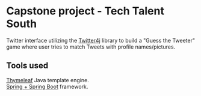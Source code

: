 # Capstone project - Tech Talent South
Twitter interface utilizing the [Twitter4j](http://twitter4j.org/en/index.html) library to build a  "Guess the Tweeter" game where user tries to match Tweets with profile names/pictures. 

## Tools used
[Thymeleaf](https://www.thymeleaf.org/) Java template engine.  
[Spring + Spring Boot](https://spring.io/projects/spring-boot) framework.


